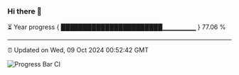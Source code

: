 ### Hi there 👋

⏳ Year progress { ███████████████████████▁▁▁▁▁▁▁ } 77.06 %

---

⏰ Updated on Wed, 09 Oct 2024 00:52:42 GMT

![Progress Bar CI](https://github.com/code-lakshay/GitHub-Actions-Demo/workflows/Progress%20Bar%20CI/badge.svg)

